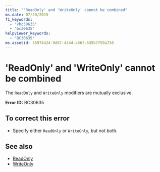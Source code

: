 ```yaml
---
title: "'ReadOnly' and 'WriteOnly' cannot be combined"
ms.date: 07/20/2015
f1_keywords: 
  - "vbc30635"
  - "bc30635"
helpviewer_keywords: 
  - "BC30635"
ms.assetid: 36974424-9d67-434d-a86f-635b7f59a730
---
```

# 'ReadOnly' and 'WriteOnly' cannot be combined
The `ReadOnly` and `WriteOnly` modifiers are mutually exclusive.  
  
 **Error ID:** BC30635  
  
## To correct this error  
  
- Specify either `ReadOnly` or `WriteOnly`, but not both.  
  
## See also

- [ReadOnly](../../visual-basic/language-reference/modifiers/readonly.md)
- [WriteOnly](../../visual-basic/language-reference/modifiers/writeonly.md)
